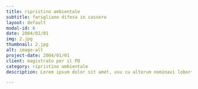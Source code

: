 ```yaml
---
title: ripristino ambientale
subtitle: farigliano difesa in cassero
layout: default
modal-id: 6
date: 2004/01/01
img: 2.jpg
thumbnail: 2.jpg
alt: image-alt
project-date: 2004/01/01
client: magistrato per il PO
category: ripristino ambientale
description: Lorem ipsum dolor sit amet, usu cu alterum nominavi lobortis. At duo novum diceret. Tantas apeirian vix et, usu sanctus postulant inciderint ut, populo diceret necessitatibus in vim. Cu eum dicam feugiat noluisse. lol

---
```


